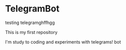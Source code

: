 # TelegramBot
testing telegramghffhgg

This is my first repository

I'm study to coding and experiments with telegrams! bot
